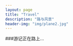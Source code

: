 ```yaml
---
layout: page
title: "Travel"
description: "路与风景"
header-img: "img/plane2.jpg"
---
```




###游记正在路上...